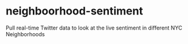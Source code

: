 # neighboorhood-sentiment
Pull real-time Twitter data to look at the live sentiment in different NYC Neighborhoods

